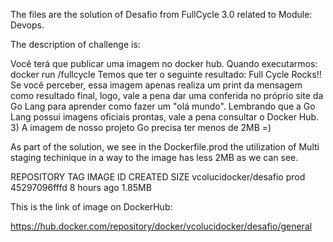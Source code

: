 The files are the solution of Desafio from FullCycle 3.0 related to Module: Devops.

The description of challenge is: 

Você terá que publicar uma imagem no docker hub. Quando executarmos:
docker run <seu-user>/fullcycle
Temos que ter o seguinte resultado: Full Cycle Rocks!!
Se você perceber, essa imagem apenas realiza um print da mensagem como resultado final, logo, vale a pena dar uma conferida no próprio site da Go Lang para aprender como fazer um "olá mundo".
Lembrando que a Go Lang possui imagens oficiais prontas, vale a pena consultar o Docker Hub.
3) A imagem de nosso projeto Go precisa ter menos de 2MB =)

As part of the solution, we see in the Dockerfile.prod the utilization of Multi staging techinique in a way to the image has less 2MB as we can see.

REPOSITORY              TAG       IMAGE ID       CREATED       SIZE
vcolucidocker/desafio   prod      45297096fffd   8 hours ago   1.85MB

This is the link of image on DockerHub:

https://hub.docker.com/repository/docker/vcolucidocker/desafio/general
